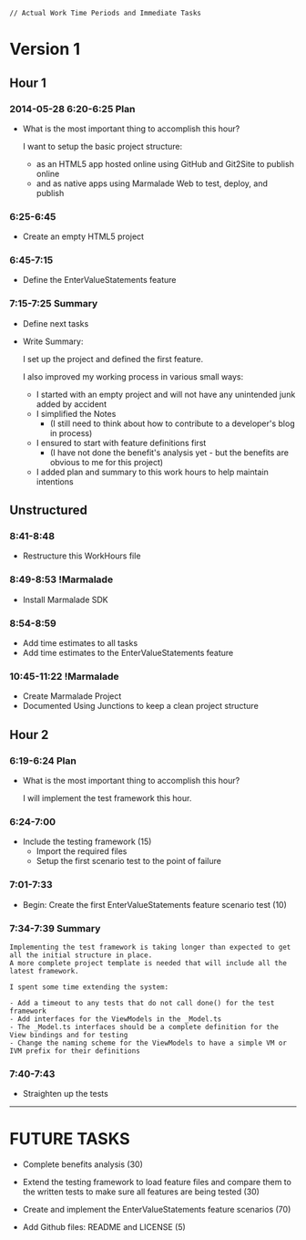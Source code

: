 ~~~
// Actual Work Time Periods and Immediate Tasks
~~~

# Version 1

## Hour 1

### 2014-05-28 6:20-6:25 Plan

- What is the most important thing to accomplish this hour?

	I want to setup the basic project structure:

	- as an HTML5 app hosted online using GitHub and Git2Site to publish online 
	- and as native apps using Marmalade Web to test, deploy, and publish

### 6:25-6:45 

- Create an empty HTML5 project

### 6:45-7:15

- Define the EnterValueStatements feature

### 7:15-7:25 Summary

- Define next tasks
- Write Summary:

	I set up the project and defined the first feature. 

	I also improved my working process in various small ways:

	- I started with an empty project and will not have any unintended junk added by accident
	- I simplified the Notes 
		- (I still need to think about how to contribute to a developer's blog in process)
	- I ensured to start with feature definitions first 
		- (I have not done the benefit's analysis yet - but the benefits are obvious to me for this project)
	- I added plan and summary to this work hours to help maintain intentions

## Unstructured

### 8:41-8:48

- Restructure this WorkHours file

### 8:49-8:53 !Marmalade

- Install Marmalade SDK

### 8:54-8:59

- Add time estimates to all tasks
- Add time estimates to the EnterValueStatements feature

### 10:45-11:22 !Marmalade

- Create Marmalade Project
- Documented Using Junctions to keep a clean project structure


## Hour 2

### 6:19-6:24 Plan

- What is the most important thing to accomplish this hour?

	I will implement the test framework this hour.

### 6:24-7:00

- Include the testing framework (15)
	- Import the required files
	- Setup the first scenario test to the point of failure

### 7:01-7:33

- Begin: Create the first EnterValueStatements feature scenario test (10)

### 7:34-7:39 Summary

	Implementing the test framework is taking longer than expected to get all the initial structure in place. 
	A more complete project template is needed that will include all the latest framework.

	I spent some time extending the system:

	- Add a timeout to any tests that do not call done() for the test framework
	- Add interfaces for the ViewModels in the _Model.ts
	- The _Model.ts interfaces should be a complete definition for the View bindings and for testing
	- Change the naming scheme for the ViewModels to have a simple VM or IVM prefix for their definitions

### 7:40-7:43

- Straighten up the tests

---
# FUTURE TASKS

- Complete benefits analysis (30)



- Extend the testing framework to load feature files and compare them to the written tests to make sure all features are being tested (30)
- Create and implement the EnterValueStatements feature scenarios (70)

- Add Github files: README and LICENSE (5)
